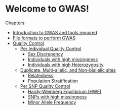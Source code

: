 # Welcome to GWAS!

Chapters:

-   [Introduction to GWAS and tools required](chapters/Introduction)
-   [File formats to perform GWAS](chapters/File-formats)
-   [Quality Control](chapters/QC)
    -   [Per Individual Quality Control](chapters/QC/Individual-QC)
        -   [Sex Discrepency](chapters/QC/Individual-QC/Sex-Check)
        -   [Individuals with high
            missingness](chapters/QC/Individual-QC/Ind-Miss)
        -   [Individuals with high
            Heterozygosity](chapters/QC/Individual-QC/Ind-Hetr)
    -   [Duplicate, Multi-allelic, and Non-biallelic
        sites](chapters/QC/SNP-QC/Duplicate)
        -   [Relatedness](chapters/QC/Individual-QC/Relatedness)
        -   [Population
            Stratification](chapters/QC/Individual-QC/Ancestry)
    -   [Per SNP Quality Control](chapters/QC/SNP-QC)
        -   [Hardy-Weinberg Equilibrium (HWE)](chapters/QC/SNP-QC/HWE)
        -   [SNPs with high missingness](chapters/QC/SNP-QC/SNP-Miss)
        -   [Minor Allele Frequency](chapters/QC/SNP-QC/MAF)
